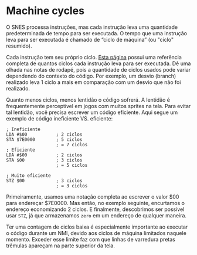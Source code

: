 # Machine cycles

O SNES processa instruções, mas cada instrução leva uma quantidade predeterminada de tempo para ser executada. O tempo que uma instrução leva para ser executada é chamado de “ciclo de máquina” (ou "ciclo" resumido).

Cada instrução tem seu próprio ciclo. [Esta página](https://wiki.superfamicom.org/65816-reference) possui uma referência completa de quantos ciclos cada instrução leva para ser executada. Dê uma olhada nas notas de rodapé, pois a quantidade de ciclos usados pode variar dependendo do contexto do código. Por exemplo, um desvio (branch) realizado leva 1 ciclo a mais em comparação com um desvio que não foi realizado.

Quanto menos ciclos, menos lentidão o código sofrerá. A lentidão é frequentemente perceptível em jogos com muitos sprites na tela. Para evitar tal lentidão, você precisa escrever um código eficiente. Aqui segue um exemplo de código ineficiente VS. eficiente:

```
; Ineficiente
LDA #$00           ; 2 ciclos
STA $7E0000        ; 5 ciclos
                   ; = 7 ciclos
; Eficiente
LDA #$00           ; 2 ciclos
STA $00            ; 3 ciclos
                   ; = 5 ciclos

; Muito eficiente
STZ $00            ; 3 ciclos
                   ; = 3 ciclos
```
Primeiramente, usamos uma notação completa ao escrever o valor $00 para endereçar $7E0000. Mas então, no exemplo seguinte, encurtamos o endereço economizando 2 ciclos. E finalmente, descobrimos ser possível usar `STZ`, já que armazenamos `zero` em um endereço de qualquer maneira.

Ter uma contagem de ciclos baixa é especialmente importante ao executar o código durante um NMI, devido aos ciclos de máquina limitados naquele momento. Exceder esse limite faz com que linhas de varredura pretas trêmulas apareçam na parte superior da tela.